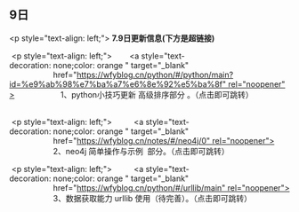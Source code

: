 

## 9日 

<p style="text-align: left;">
          <b>7.9日更新信息(下方是超链接)</b>
 </p>
 <p style="text-align: left;">&nbsp; &nbsp; &nbsp;
  <a style="text-decoration: none;color: orange " target="_blank"
                    href="https://wfyblog.cn/python/#/python/main?id=%e9%ab%98%e7%ba%a7%e6%8e%92%e5%ba%8f" rel="noopener">
                    1、python小技巧更新 高级排序部分 。（点击即可跳转）
  </a>                
 </p>
 <p style="text-align: left;">&nbsp; &nbsp; &nbsp;
    <a style="text-decoration: none;color: orange " target="_blank"
                    href="https://wfyblog.cn/notes/#/neo4j/0" rel="noopener">
                    2、neo4j 简单操作与示例  部分。（点击即可跳转）
    </a>                
 </p>
 <p style="text-align: left;">&nbsp; &nbsp; &nbsp;
    <a style="text-decoration: none;color: orange " target="_blank"
                    href="https://wfyblog.cn/python/#/urllib/main" rel="noopener">
                    3、数据获取能力 urllib 使用（待完善）。（点击即可跳转）
    </a>                
 </p>
